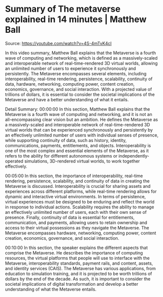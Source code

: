 # Summary of The metaverse explained in 14 minutes | Matthew Ball

Source: https://youtube.com/watch?v=4S-4mTvK4cI

In this video summary, Matthew Ball explains that the Metaverse is a fourth wave of computing and networking, which is defined as a massively-scaled and interoperable network of real-time-rendered 3D virtual worlds, allowing an unlimited number of users to experience it synchronously and persistently. The Metaverse encompasses several elements, including interoperability, real-time rendering, persistence, scalability, continuity of data, hardware, networking, computing power, content creation, economics, governance, and social interaction. With a projected value of trillions of dollars, it is essential to consider the societal implications of the Metaverse and have a better understanding of what it entails.

Detail Summary: 
00:00:00
In this section, Matthew Ball explains that the Metaverse is a fourth wave of computing and networking, and it is not an all-encompassing clear vision but an ambition. He defines the Metaverse as a massively-scaled and interoperable network of real-time-rendered 3D virtual worlds that can be experienced synchronously and persistently by an effectively unlimited number of users with individual senses of presence, while supporting continuity of data, such as history, identity, communications, payments, entitlements, and objects. Interoperability is one of the most complex and essential elements of the Metaverse, as it refers to the ability for different autonomous systems or independently-operated simulations, 3D-rendered virtual worlds, to work together effectively.

00:05:00
In this section, the importance of interoperability, real-time rendering, persistence, scalability, and continuity of data in creating the Metaverse is discussed. Interoperability is crucial for sharing assets and experiences across different platforms, while real-time rendering allows for dynamic and interactive virtual environments. In terms of persistence, virtual experiences must be designed to be enduring and reflect the world in response to individual actions. Scalability requires the ability to manage an effectively unlimited number of users, each with their own sense of presence. Finally, continuity of data is essential for entitlements, communication, and payments, allowing users to retain ownership and access to their virtual possessions as they navigate the Metaverse. The Metaverse encompasses hardware, networking, computing power, content creation, economics, governance, and social interaction.

00:10:00
In this section, the speaker explains the different aspects that comprise the Metaverse. He describes the importance of computing resources, the virtual platforms that people will use to interface with the Metaverse, interoperability standards, payment rails, and content, assets, and identity services (CAIS). The Metaverse has various applications, from education to simulation training, and it is projected to be worth trillions of dollars by the end of the decade. As such, it is important to consider the societal implications of digital transformation and develop a better understanding of what the Metaverse entails.

